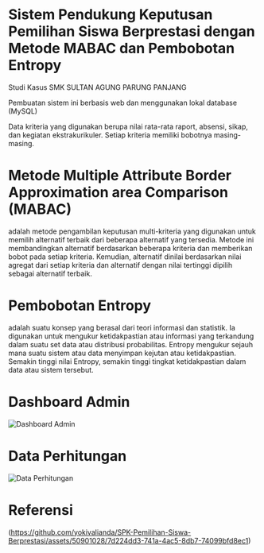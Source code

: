# Sistem Pendukung Keputusan Pemilihan Siswa Berprestasi dengan Metode MABAC dan Pembobotan Entropy
Studi Kasus SMK SULTAN AGUNG PARUNG PANJANG

Pembuatan sistem ini berbasis web dan menggunakan lokal database (MySQL)

Data kriteria yang digunakan berupa nilai rata-rata raport, absensi, sikap, dan kegiatan ekstrakurikuler. Setiap kriteria memiliki bobotnya masing-masing.

# Metode Multiple Attribute Border Approximation area Comparison (MABAC) 
adalah metode pengambilan keputusan multi-kriteria yang digunakan untuk memilih alternatif terbaik dari beberapa alternatif yang tersedia. Metode ini membandingkan alternatif berdasarkan beberapa kriteria dan memberikan bobot pada setiap kriteria. Kemudian, alternatif dinilai berdasarkan nilai agregat dari setiap kriteria dan alternatif dengan nilai tertinggi dipilih sebagai alternatif terbaik.

# Pembobotan Entropy
adalah suatu konsep yang berasal dari teori informasi dan statistik. Ia digunakan untuk mengukur ketidakpastian atau informasi yang terkandung dalam suatu set data atau distribusi probabilitas. Entropy mengukur sejauh mana suatu sistem atau data menyimpan kejutan atau ketidakpastian. Semakin tinggi nilai Entropy, semakin tinggi tingkat ketidakpastian dalam data atau sistem tersebut.

# Dashboard Admin
![Dashboard Admin](https://github.com/user-attachments/assets/38fd6986-4540-4d4e-8008-ba3ab912bea8)

# Data Perhitungan
![Data Perhitungan](https://github.com/user-attachments/assets/614308f7-f45f-47bf-a735-46a4e365e866)


# Referensi
(https://github.com/yokivalianda/SPK-Pemilihan-Siswa-Berprestasi/assets/50901028/7d224dd3-741a-4ac5-8db7-74099bfd8ec1)
